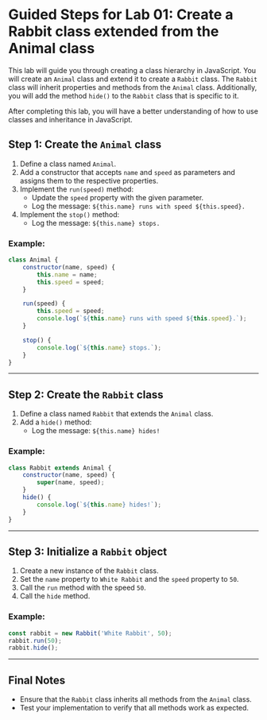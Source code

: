 # Guided Steps for Lab 01: Create a Rabbit class extended from the Animal class

This lab will guide you through creating a class hierarchy in JavaScript. You will create an `Animal` class and extend it to create a `Rabbit` class. The `Rabbit` class will inherit properties and methods from the `Animal` class. Additionally, you will add the method `hide()` to the `Rabbit` class that is specific to it.

After completing this lab, you will have a better understanding of how to use classes and inheritance in JavaScript.


## Step 1: Create the `Animal` class
1. Define a class named `Animal`.
2. Add a constructor that accepts `name` and `speed` as parameters and assigns them to the respective properties.
3. Implement the `run(speed)` method:
   - Update the `speed` property with the given parameter.
   - Log the message: `${this.name} runs with speed ${this.speed}.`
4. Implement the `stop()` method:
   - Log the message: `${this.name} stops.`

### Example:
```javascript
class Animal {
    constructor(name, speed) {
        this.name = name;
        this.speed = speed;
    }

    run(speed) {
        this.speed = speed;
        console.log(`${this.name} runs with speed ${this.speed}.`);
    }

    stop() {
        console.log(`${this.name} stops.`);
    }
}
```

---

## Step 2: Create the `Rabbit` class
1. Define a class named `Rabbit` that extends the `Animal` class.
2. Add a `hide()` method:
   - Log the message: `${this.name} hides!`

### Example:

```javascript
class Rabbit extends Animal {
    constructor(name, speed) {
        super(name, speed);
    }
    hide() {
        console.log(`${this.name} hides!`);
    }
}
```

---

## Step 3: Initialize a `Rabbit` object

1. Create a new instance of the `Rabbit` class.
2. Set the `name` property to `White Rabbit` and the `speed` property to `50`.
3. Call the `run` method with the speed `50`.
4. Call the `hide` method.

### Example:

```javascript
const rabbit = new Rabbit('White Rabbit', 50);
rabbit.run(50);
rabbit.hide();
```

---

## Final Notes
- Ensure that the `Rabbit` class inherits all methods from the `Animal` class.
- Test your implementation to verify that all methods work as expected.
